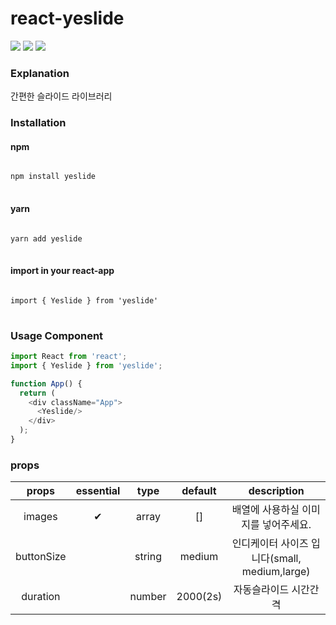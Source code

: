 # react-yeslide
<img src="https://img.shields.io/badge/Typescript-3178C6?style=flat&logo=typescript&logoColor=white"/> <img src="https://img.shields.io/badge/React-61DAFB?style=flat&logo=React&logoColor=white"/> <img src="https://img.shields.io/badge/Sass-CC6699?style=flat&logo=Sass&logoColor=white"/>
### Explanation
간편한 슬라이드 라이브러리

### Installation

#### npm
<pre>
<code>
npm install yeslide
</code>
</pre>

#### yarn
<pre>
<code>
yarn add yeslide
</code>
</pre>

#### import in your react-app
<pre>
<code>
import { Yeslide } from 'yeslide'
</code>
</pre>

### Usage Component
```javascript
import React from 'react';
import { Yeslide } from 'yeslide';

function App() {
  return (
    <div className="App">
      <Yeslide/>
    </div>
  );
}
```

### props
|props|essential|type|default|description|
|:------:|:----:|:----:|:----:|:----:|
| images |   ✔   | array | [] | 배열에 사용하실 이미지를 넣어주세요.|
| buttonSize |  | string | medium |인디케이터 사이즈 입니다(small, medium,large) |
| duration |  | number | 2000(2s) | 자동슬라이드 시간간격 |
